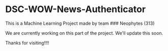 # DSC-WOW-News-Authenticator
This is a Machine Learning Project made by team ### Neophytes (313)

We are currently working on this part of the project. We'll update this soon.

Thanks for visiting!!!!
